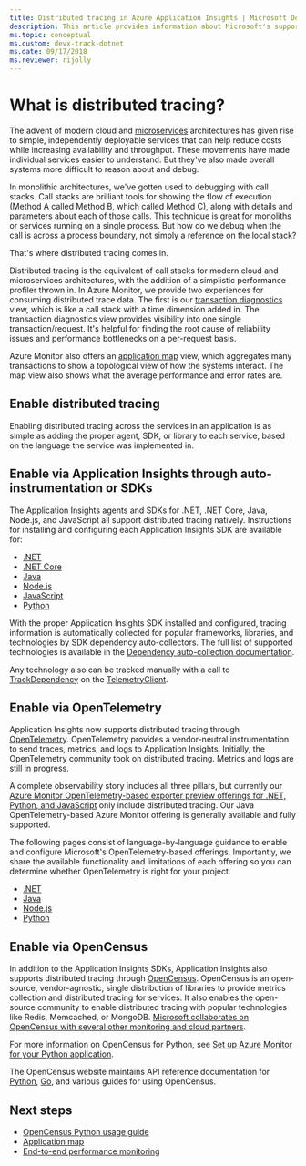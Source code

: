 ```yaml
---
title: Distributed tracing in Azure Application Insights | Microsoft Docs
description: This article provides information about Microsoft's support for distributed tracing through our partnership in the OpenCensus project.
ms.topic: conceptual
ms.custom: devx-track-dotnet
ms.date: 09/17/2018
ms.reviewer: rijolly
---
```


# What is distributed tracing?

The advent of modern cloud and [microservices](https://azure.com/microservices) architectures has given rise to simple, independently deployable services that can help reduce costs while increasing availability and throughput. These movements have made individual services easier to understand. But they've also made overall systems more difficult to reason about and debug.

In monolithic architectures, we've gotten used to debugging with call stacks. Call stacks are brilliant tools for showing the flow of execution (Method A called Method B, which called Method C), along with details and parameters about each of those calls. This technique is great for monoliths or services running on a single process. But how do we debug when the call is across a process boundary, not simply a reference on the local stack?

That's where distributed tracing comes in.

Distributed tracing is the equivalent of call stacks for modern cloud and microservices architectures, with the addition of a simplistic performance profiler thrown in. In Azure Monitor, we provide two experiences for consuming distributed trace data. The first is our [transaction diagnostics](./transaction-diagnostics.md) view, which is like a call stack with a time dimension added in. The transaction diagnostics view provides visibility into one single transaction/request. It's helpful for finding the root cause of reliability issues and performance bottlenecks on a per-request basis.

Azure Monitor also offers an [application map](./app-map.md) view, which aggregates many transactions to show a topological view of how the systems interact. The map view also shows what the average performance and error rates are.

## Enable distributed tracing

Enabling distributed tracing across the services in an application is as simple as adding the proper agent, SDK, or library to each service, based on the language the service was implemented in.

## Enable via Application Insights through auto-instrumentation or SDKs

The Application Insights agents and SDKs for .NET, .NET Core, Java, Node.js, and JavaScript all support distributed tracing natively. Instructions for installing and configuring each Application Insights SDK are available for:

* [.NET](asp-net.md)
* [.NET Core](asp-net-core.md)
* [Java](./java-in-process-agent.md)
* [Node.js](../app/nodejs.md)
* [JavaScript](./javascript.md#enable-distributed-tracing)
* [Python](opencensus-python.md)

With the proper Application Insights SDK installed and configured, tracing information is automatically collected for popular frameworks, libraries, and technologies by SDK dependency auto-collectors. The full list of supported technologies is available in the [Dependency auto-collection documentation](./asp-net-dependencies.md#dependency-auto-collection).

 Any technology also can be tracked manually with a call to [TrackDependency](./api-custom-events-metrics.md) on the [TelemetryClient](./api-custom-events-metrics.md).

## Enable via OpenTelemetry

Application Insights now supports distributed tracing through [OpenTelemetry](https://opentelemetry.io/). OpenTelemetry provides a vendor-neutral instrumentation to send traces, metrics, and logs to Application Insights. Initially, the OpenTelemetry community took on distributed tracing. Metrics and logs are still in progress.

A complete observability story includes all three pillars, but currently our [Azure Monitor OpenTelemetry-based exporter preview offerings for .NET, Python, and JavaScript](opentelemetry-enable.md) only include distributed tracing. Our Java OpenTelemetry-based Azure Monitor offering is generally available and fully supported.

The following pages consist of language-by-language guidance to enable and configure Microsoft's OpenTelemetry-based offerings. Importantly, we share the available functionality and limitations of each offering so you can determine whether OpenTelemetry is right for your project.

* [.NET](opentelemetry-enable.md?tabs=net)
* [Java](java-in-process-agent.md)
* [Node.js](opentelemetry-enable.md?tabs=nodejs)
* [Python](opentelemetry-enable.md?tabs=python)

## Enable via OpenCensus

In addition to the Application Insights SDKs, Application Insights also supports distributed tracing through [OpenCensus](https://opencensus.io/). OpenCensus is an open-source, vendor-agnostic, single distribution of libraries to provide metrics collection and distributed tracing for services. It also enables the open-source community to enable distributed tracing with popular technologies like Redis, Memcached, or MongoDB. [Microsoft collaborates on OpenCensus with several other monitoring and cloud partners](https://open.microsoft.com/2018/06/13/microsoft-joins-the-opencensus-project/).

For more information on OpenCensus for Python, see [Set up Azure Monitor for your Python application](opencensus-python.md).

The OpenCensus website maintains API reference documentation for [Python](https://opencensus.io/api/python/trace/usage.html), [Go](https://godoc.org/go.opencensus.io), and various guides for using OpenCensus.

## Next steps

* [OpenCensus Python usage guide](https://opencensus.io/api/python/trace/usage.html)
* [Application map](./app-map.md)
* [End-to-end performance monitoring](../app/tutorial-performance.md)
